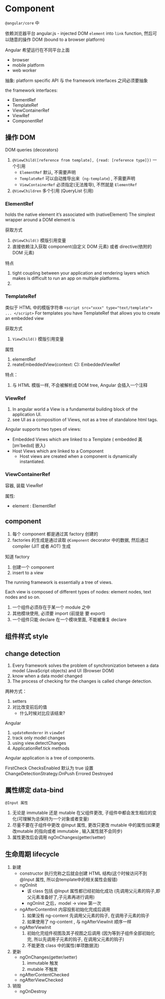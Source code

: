 # Component

`@angular/core` 中

依赖浏览器平台 angular.js - injected DOM `element` into `link` function, 然后可以随意的操作 DOM  (bound to a browser platform)

Angular 希望运行在不同平台上面

- browser
- mobile platform
- web worker

抽象: platform specific API 与 the framework interfaces 之间必须要抽象

the framework interfaces:

- ElementRef
- TemplateRef
- ViewContainerRef
- ViewRef
- ComponentRef

## 操作 DOM

DOM queries (decorators)

1. `@ViewChild([reference from template], {read: [reference type]})`  一个引用
    - `ElementRef` 默认, 不需要声明
    - `TemplateRef` 可以自动推导出来（`ng-template`) , 不需要声明
    - `ViewContainerRef` 必须指定(无法推导), 不然就是 `ElementRef`
2. `@ViewChildren` 多个引用 (QueryList 引用)


### ElementRef

holds the native element it’s associated with (nativeElement)
The simplest wrapper around a DOM element is 

获取方式

1. `@ViewChild()` 模版引用变量
2. 直接依赖注入获取 component(自定义 DOM 元素) 或者 directive(依附的 DOM 元素)

特点

1. tight coupling between your application and rendering layers which makes is difficult to run an app on multiple platforms. 
3. 

### TemplateRef

类似于 HTML 中的模版字符串 `<script src="xxxx" type="text/template"> ... </script>`
 For templates you have TemplateRef that allows you to create an embedded view

获取方式

1. `ViewChild()` 模版引用变量

属性

1. elementRef
2. reateEmbeddedView(context: C): EmbeddedViewRef<C>

特点：

1. 与 HTML 模版一样, 不会被解析成 DOM tree, Angular 会插入一个注释

### ViewRef

1.  In angular world a View is a fundamental building block of the application UI.
2. see UI as a composition of Views, not as a tree of standalone html tags.

Angular supports two types of views:

- Embedded Views which are linked to a Template ( embedded 美[ɪm'bedɪd] 嵌入)
- Host Views which are linked to a Component
    + Host views are created when a component is dynamically instantiated.

### ViewContainerRef

容器, 装载 ViewRef

属性: 

- element : ElementRef


## component

1. 每个 component 都是通过其 factory 创建的
2. factories 的生成是通过读取 `@Component` decorator 中的数据, 然后通过 compiler (JIT 或者 AOT) 生成

知道 factory

1. 创建一个 component
2. insert to a view

The running framework is essentially a tree of views.

Each view is composed of different types of nodes: element nodes, text nodes and so on.

1. 一个组件必须存在于某一个 module 之中
2. 其他模块使用, 必须要 import (前提是 要 export)
3. 一个组件只能 declare 在一个模块里面, 不能被重复 declare



## 组件样式 style

## change detection
1. Every framework solves the problem of synchronization between a data model (JavaScript objects) and UI (Browser DOM)
2. know when a data model changed
3. The process of checking for the changes is called change detection.

两种方式：

1. setters
2. 对比改变前后的值 
    - 什么时候对比应该结束?

Angular

1. `updateRenderer` in `viewDef`
2. track only model changes
3. using view.detectChanges 
4. ApplicationRef.tick methods


Angular application is a tree of components.



FirstCheck
ChecksEnabled 默认为 true 设置 ChangeDetectionStrategy.OnPush
Errored
Destroyed

## 属性绑定 data-bind

`@Input 属性`

1. 无论是 immutable 还是 mutable 在父组件更改, 子组件中都会发生相应的变化(可理解为总保持为一个对象或者变量)
2. 尽量不要在子组件中更改 @Input 属性, 更改只更改 mutable 中的属性(如果更改mutable 的指向或者 immutable , 输入属性就不会同步)
3. 属性更改后会调用 ngOnChanges(getter/setter)

## 生命周期 lifecycle

1. 新建
    - constructor 执行完称之后就会创建 HTML 结构(这个时候访问不到@Input 属性, 所以会template中的相关属性会报错)
    - ngOnInit
        - 该 class 包括 @Input 属性都已经初始化成功 (先调用父元素的钩子,即父元素准备好了,子元素再进行调用)
        - ngOnInit 之后，model -> view 第一次
    - ngAfterContentInit 内容投影初始化完成后调用
        1. 如果没有 ng-content 先调用父元素的钩子, 在调用子元素的钩子
        2. 如果使用了 ng-content , 与 ngAfterViewInit 顺序一样
    - ngAfterViewInit
        1. 初始化完组件视图及其子视图之后调用 (因为等到子组件全部初始化完, 所以先调用子元素的钩子, 在调用父元素的钩子)
        2. 不能更改 class 中的属性(单项数据流)
2. 更新
    - ngOnChanges(getter/setter)
        1. immutable 触发
        2. mutable 不触发
    - ngAfterContentChecked
    - ngAfterViewChecked
3. 销毁
    - ngOnDestroy
